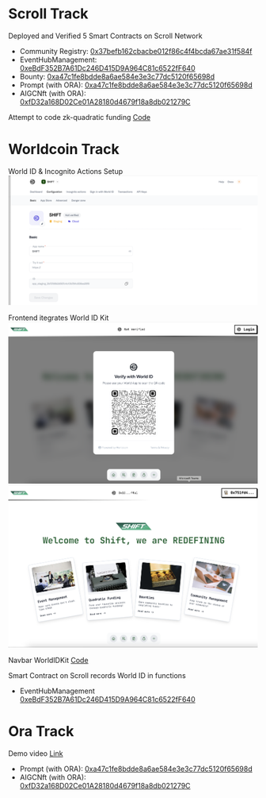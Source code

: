 # Scroll Track

Deployed and Verified 5 Smart Contracts on Scroll Network

- Community Registry: [0x37befb162cbacbe012f86c4f4bcda67ae31f584f](https://sepolia.scrollscan.com/address/0x37befb162cbacbe012f86c4f4bcda67ae31f584f#code)
- EventHubManagement: [0xeBdF352B7A61Dc246D415D9A964C81c6522fF640](https://sepolia.scrollscan.com/address/0xeBdF352B7A61Dc246D415D9A964C81c6522fF640#code)
- Bounty: [0xa47c1fe8bdde8a6ae584e3e3c77dc5120f65698d](https://sepolia.scrollscan.com/address/0xa47c1fe8bdde8a6ae584e3e3c77dc5120f65698d#code)
- Prompt (with ORA): [0xa47c1fe8bdde8a6ae584e3e3c77dc5120f65698d](https://sepolia.scrollscan.com/address/0xa47c1fe8bdde8a6ae584e3e3c77dc5120f65698d#code)
- AIGCNft (with ORA): [0xfD32a168D02Ce01A28180d4679f18a8db021279C](https://sepolia.scrollscan.com/address/0xfD32a168D02Ce01A28180d4679f18a8db021279C#code)

Attempt to code zk-quadratic funding
[Code](https://github.com/Laikaiyong/SHIFT/blob/main/contracts/QuadraticFunding/src/quadratic-funding.sol)


# Worldcoin Track

World ID & Incognito Actions Setup
![alt text](image.png)

Frontend itegrates World ID Kit
![alt text](image-1.png)
![alt text](image-2.png)

Navbar WorldIDKit [Code](https://github.com/Laikaiyong/SHIFT/blob/main/frontend/src/components/custom/navbar.jsx)


Smart Contract on Scroll records World ID in functions
- EventHubManagement [0xeBdF352B7A61Dc246D415D9A964C81c6522fF640](https://sepolia.scrollscan.com/address/0xeBdF352B7A61Dc246D415D9A964C81c6522fF640#code)

# Ora Track

 Demo video
[Link]()

- Prompt (with ORA): [0xa47c1fe8bdde8a6ae584e3e3c77dc5120f65698d](https://sepolia.scrollscan.com/address/0xa47c1fe8bdde8a6ae584e3e3c77dc5120f65698d#code)
- AIGCNft (with ORA): [0xfD32a168D02Ce01A28180d4679f18a8db021279C](https://sepolia.scrollscan.com/address/0xfD32a168D02Ce01A28180d4679f18a8db021279C#code)